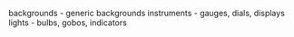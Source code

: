 backgrounds - generic backgrounds
instruments - gauges, dials, displays
lights - bulbs, gobos, indicators